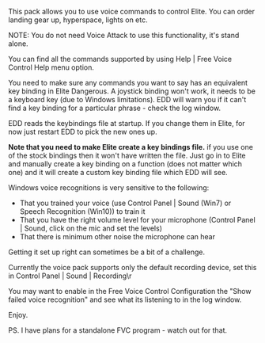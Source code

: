 This pack allows you to use voice commands to control Elite.  You can order landing gear up, hyperspace,
lights on etc.

NOTE: You do not need Voice Attack to use this functionality, it's stand alone.

You can find all the commands supported by using Help | Free Voice Control Help menu option.

You need to make sure any commands you want to say has an equivalent key binding in Elite Dangerous. A joystick binding won't work, it needs to be a keyboard key (due to Windows limitations). EDD will warn you if it can't find a key binding for a particular phrase - check the log window.

EDD reads the keybindings file at startup.  If you change them in Elite, for now just restart EDD to pick the new ones up.

**Note that you need to make Elite create a key bindings file.** if you use one of the stock bindings then it won't have written the file.  Just go in to Elite and manually create a key binding on a function (does not matter which one) and it will create a custom key binding file which EDD will see.

Windows voice recognitions is very sensitive to the following:

* That you trained your voice (use Control Panel | Sound (Win7) or Speech Recognition (Win10)) to train it
* That you have the right volume level for your microphone (Control Panel | Sound, click on the mic and set the levels)
* That there is minimum other noise the microphone can hear

Getting it set up right can sometimes be a bit of a challenge.

Currently the voice pack supports only the default recording device, set this in Control Panel | Sound | Recording\r

You may want to enable in the Free Voice Control Configuration the \"Show failed voice recognition\" and see what its listening to in the log window.

Enjoy.

PS. I have plans for a standalone FVC program - watch out for that.